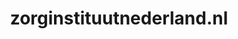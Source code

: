 ---
layout: post
title:  "zorginstituutnederland.nl"
internal_url:  "/data/zorginstituutnederland.nl.html"
categories: dutchgov
---